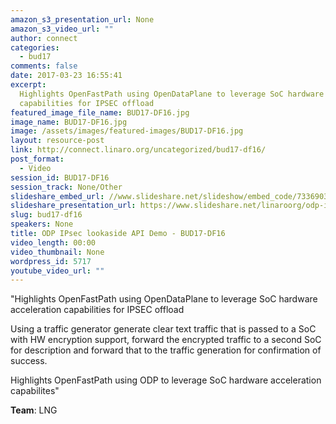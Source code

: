 ```yaml
---
amazon_s3_presentation_url: None
amazon_s3_video_url: ""
author: connect
categories:
  - bud17
comments: false
date: 2017-03-23 16:55:41
excerpt:
  Highlights OpenFastPath using OpenDataPlane to leverage SoC hardware acceleration
  capabilities for IPSEC offload
featured_image_file_name: BUD17-DF16.jpg
image_name: BUD17-DF16.jpg
image: /assets/images/featured-images/BUD17-DF16.jpg
layout: resource-post
link: http://connect.linaro.org/uncategorized/bud17-df16/
post_format:
  - Video
session_id: BUD17-DF16
session_track: None/Other
slideshare_embed_url: //www.slideshare.net/slideshow/embed_code/73369035
slideshare_presentation_url: https://www.slideshare.net/linaroorg/odp-ipsec-lookaside-api-demo
slug: bud17-df16
speakers: None
title: ODP IPsec lookaside API Demo - BUD17-DF16
video_length: 00:00
video_thumbnail: None
wordpress_id: 5717
youtube_video_url: ""
---
```


"Highlights OpenFastPath using OpenDataPlane to leverage SoC hardware acceleration capabilities for IPSEC offload

Using a traffic generator generate clear text traffic that is passed to a SoC with HW encryption support, forward the encrypted traffic to a second SoC for description and forward that to the traffic generation for confirmation of success.

Highlights OpenFastPath using ODP to leverage SoC hardware acceleration capabilites"

**Team**: LNG
